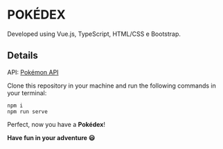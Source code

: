 # POKÉDEX

Developed using Vue.js, TypeScript, HTML/CSS e Bootstrap.

## Details

API: [Pokémon API](https://pokeapi.co/)

Clone this repository in your machine and run the following commands in your terminal:
```
npm i
npm run serve
```

Perfect, now you have a **Pokédex**!

**Have fun in your adventure :smiley:**
